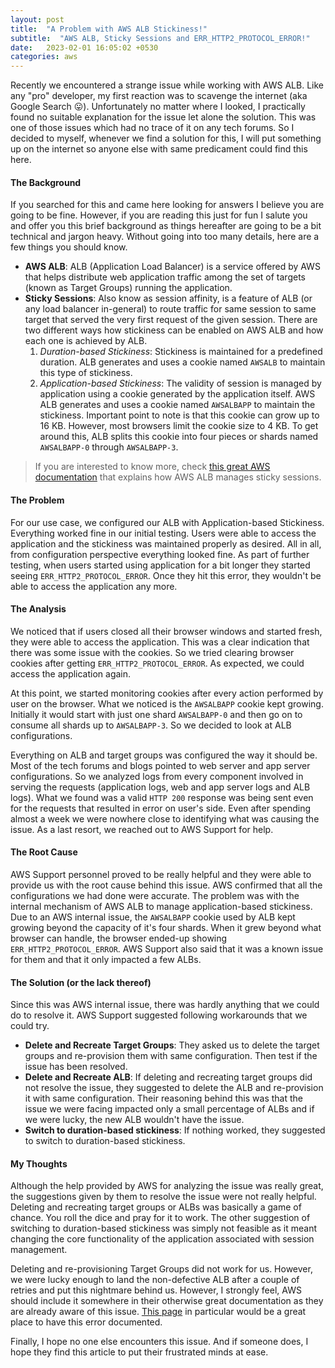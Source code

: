 ```yaml
---
layout: post
title:  "A Problem with AWS ALB Stickiness!"
subtitle:  "AWS ALB, Sticky Sessions and ERR_HTTP2_PROTOCOL_ERROR!"
date:   2023-02-01 16:05:02 +0530
categories: aws
---
```


Recently we encountered a strange issue while working with AWS ALB. Like any "pro" developer, my first reaction was to scavenge the internet (aka Google Search 😛). Unfortunately no matter where I looked, I practically found no suitable explanation for the issue let alone the solution. This was one of those issues which had no trace of it on any tech forums. So I decided to myself, whenever we find a solution for this, I will put something up on the internet so anyone else with same predicament could find this here.

#### The Background
If you searched for this and came here looking for answers I believe you are going to be fine. However, if you are reading this just for fun I salute you and offer you this brief background as things hereafter are going to be a bit technical and jargon heavy. Without going into too many details, here are a few things you should know.
- **AWS ALB**: ALB (Application Load Balancer) is a service offered by AWS that helps distribute web application traffic among the set of targets (known as Target Groups) running the application.
- **Sticky Sessions**: Also know as session affinity, is a feature of ALB (or any load balancer in-general) to route traffic for same session to same target that served the very first request of the given session. There are two different ways how stickiness can be enabled on AWS ALB and how each one is achieved by ALB.
  1. *Duration-based Stickiness*: Stickiness is maintained for a predefined duration. ALB generates and uses a cookie named `AWSALB` to maintain this type of stickiness.
  2. *Application-based Stickiness*: The validity of session is managed by application using a cookie generated by the application itself. AWS ALB generates and uses a cookie named `AWSALBAPP` to maintain the stickiness. Important point to note is that this cookie can grow up to 16 KB. However, most browsers limit the cookie size to 4 KB. To get around this, ALB splits this cookie into four pieces or shards named `AWSALBAPP-0` through `AWSALBAPP-3`.

> If you are interested to know more, check [this great AWS documentation](https://docs.aws.amazon.com/elasticloadbalancing/latest/application/sticky-sessions.html) that explains how AWS ALB manages sticky sessions.

#### The Problem
For our use case, we configured our ALB with Application-based Stickiness. Everything worked fine in our initial testing. Users were able to access the application and the stickiness was maintained properly as desired. All in all, from configuration perspective everything looked fine. As part of further testing, when users started using application for a bit longer they started seeing `ERR_HTTP2_PROTOCOL_ERROR`. Once they hit this error, they wouldn't be able to access the application any more.

#### The Analysis
We noticed that if users closed all their browser windows and started fresh, they were able to access the application. This was a clear indication that there was some issue with the cookies. So we tried clearing browser cookies after getting `ERR_HTTP2_PROTOCOL_ERROR`. As expected, we could access the application again.

At this point, we started monitoring cookies after every action performed by user on the browser. What we noticed is the `AWSALBAPP` cookie kept growing. Initially it would start with just one shard `AWSALBAPP-0` and then go on to consume all shards up to `AWSALBAPP-3`. So we decided to look at ALB configurations.

Everything on ALB and target groups was configured the way it should be. Most of the tech forums and blogs pointed to web server and app server configurations. So we analyzed logs from every component involved in serving the requests (application logs, web and app server logs and ALB logs). What we found was a valid `HTTP 200` response was being sent even for the requests that resulted in error on user's side. Even after spending almost a week we were nowhere close to identifying what was causing the issue. As a last resort, we reached out to AWS Support for help.

#### The Root Cause
AWS Support personnel proved to be really helpful and they were able to provide us with the root cause behind this issue. AWS confirmed that all the configurations we had done were accurate. The problem was with the internal mechanism of AWS ALB to manage application-based stickiness. Due to an AWS internal issue, the `AWSALBAPP` cookie used by ALB kept growing beyond the capacity of it's four shards. When it grew beyond what browser can handle, the browser ended-up showing `ERR_HTTP2_PROTOCOL_ERROR`. AWS Support also said that it was a known issue for them and that it only impacted a few ALBs.

#### The Solution (or the lack thereof)
Since this was AWS internal issue, there was hardly anything that we could do to resolve it. AWS Support suggested following workarounds that we could try.
- **Delete and Recreate Target Groups**: They asked us to delete the target groups and re-provision them with same configuration. Then test if the issue has been resolved.
- **Delete and Recreate ALB**: If deleting and recreating target groups did not resolve the issue, they suggested to delete the ALB and re-provision it with same configuration. Their reasoning behind this was that the issue we were facing impacted only a small percentage of ALBs and if we were lucky, the new ALB wouldn't have the issue.
- **Switch to duration-based stickiness**: If nothing worked, they suggested to switch to duration-based stickiness.

#### My Thoughts
Although the help provided by AWS for analyzing the issue was really great, the suggestions given by them to resolve the issue were not really helpful. Deleting and recreating target groups or ALBs was basically a game of chance. You roll the dice and pray for it to work. The other suggestion of switching to duration-based stickiness was simply not feasible as it meant changing the core functionality of the application associated with session management.

Deleting and re-provisioning Target Groups did not work for us. However, we were lucky enough to land the non-defective ALB after a couple of retries and put this nightmare behind us. However, I strongly feel, AWS should include it somewhere in their otherwise great documentation as they are already aware of this issue. [This page](https://docs.aws.amazon.com/elasticloadbalancing/latest/application/load-balancer-troubleshooting.html) in particular would be a great place to have this error documented.

Finally, I hope no one else encounters this issue. And if someone does, I hope they find this article to put their frustrated minds at ease.
